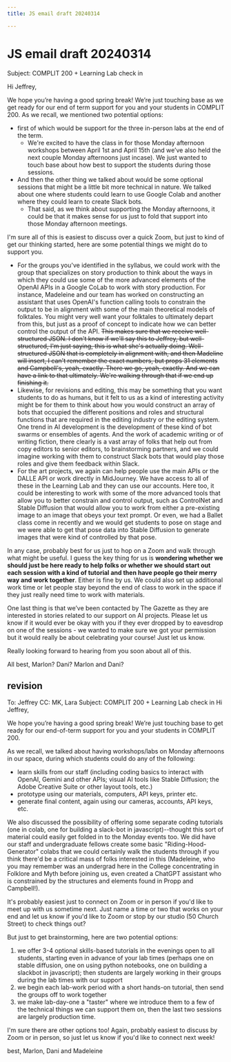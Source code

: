 ```yaml
---
title: JS email draft 20240314

---
```


# JS email draft 20240314
Subject: COMPLIT 200 + Learning Lab check in

Hi Jeffrey,  
  
We hope you’re having a good spring break! We’re just touching base as we get ready for our end of term support for you and your students in COMPLIT 200. As we recall, we mentioned two potential options:
* first of which would be support for the three in-person labs at the end of the term.  
    * We're excited to have the class in for those Monday afternoon workshops between April 1st and April 15th (and we’ve also held the next couple Monday afternoons just incase). We just wanted to touch base about how best to support the students during those sessions.  
* And then the other thing we talked about would be some optional sessions that might be a little bit more technical in nature. We talked about one where students could learn to use Google Colab and another where they could learn to create Slack bots. 
    * That said, as we think about supporting the Monday afternoons, it could be that it makes sense for us just to fold that support into those Monday afternoon meetings.  
  
I'm sure all of this is easiest to discuss over a quick Zoom, but just to kind of get our thinking started, here are some potential things we might do to support you.  
* For the groups you've identified in the syllabus, we could work with the group that specializes on story production to think about the ways in which they could use some of the more advanced elements of the OpenAI APIs in a Google CoLab to work with story production. For instance, Madeleine and our team has worked on constructing an assistant that uses OpenAI's function calling tools to constrain the output to be in alignment with some of the main theoretical models of folktales. You might very well want your folktales to ultimately depart from this, but just as a proof of concept to indicate how we can better control the output of the API. ~~This makes sure that we receive well-structured JSON. I don't know if we'll say this to Jeffrey, but well-structured, I'm just saying, this is what she's actually doing. Well-structured JSON that is completely in alignment with, and then Madeline will insert, I can't remember the exact numbers, but props 31 elements and Campbell's, yeah, exactly. There we go, yeah, exactly. And we can have a link to that ultimately. We're walking through that if we end up finishing it.~~ 
* Likewise, for revisions and editing, this may be something that you want students to do as humans, but it felt to us as a kind of interesting activity might be for them to think about how you would construct an array of bots that occupied the different positions and roles and structural functions that are required in the editing industry or the editing system. One trend in AI development is the development of these kind of bot swarms or ensembles of agents. And the work of academic writing or of writing fiction, there clearly is a vast array of folks that help out from copy editors to senior editors, to brainstorming partners, and we could imagine working with them to construct Slack bots that would play those roles and give them feedback within Slack.  
* For the art projects, we again can help people use the main APIs or the DALLE API or work directly in MidJourney. We have access to all of these in the Learning Lab and they can use our accounts. Here too, it could be interesting to work with some of the more advanced tools that allow you to better constrain and control output, such as ControlNet and Stable Diffusion that would allow you to work from either a pre-existing image to an image that obeys your text prompt. Or even, we had a Ballet class come in recently and we would get students to pose on stage and we were able to get that pose data into Stable Diffusion to generate images that were kind of controlled by that pose.  
  
In any case, probably best for us just to hop on a Zoom and walk through what might be useful. I guess the key thing for us is **wondering whether we should just be here ready to help folks or whether we should start out each session with a kind of tutorial and then have people go their merry way and work together**. Either is fine by us. We could also set up additional work time or let people stay beyond the end of class to work in the space if they just really need time to work with materials.  

One last thing is that we’ve been contacted by The Gazette as they are interested in stories related to our support on AI projects. Please let us know if it would ever be okay with you if they ever dropped by to eavesdrop on one of the sessions - we wanted to make sure we got your permission but it would really be about celebrating your course! Just let us know. 

Really looking forward to hearing from you soon about all of this.

All best,
Marlon? Dani? Marlon and Dani?


## revision
To: Jeffrey
CC: MK, Lara
Subject: COMPLIT 200 + Learning Lab check in
Hi Jeffrey,  
  
We hope you’re having a good spring break! We’re just touching base to get ready for our end-of-term support for you and your students in COMPLIT 200. 

As we recall, we talked about having workshops/labs on Monday afternoons in our space, during which students could do any of the following:

- learn skills from our staff (including coding basics to interact with OpenAI, Gemini and other APIs; visual AI tools like Stable Diffusion; the Adobe Creative Suite or other layout tools, etc.)
- prototype using our materials, computers, API keys, printer etc.
- generate final content, again using our cameras, accounts, API keys, etc.

We also discussed the possibility of offering some separate coding tutorials (one in colab, one for building a slack-bot in javascript)--thought this sort of material could easily get folded in to the Monday events too. We did have our staff and undergraduate fellows create some basic "Riding-Hood-Generator" colabs that we could certainly walk the students through if you think there'd be a critical mass of folks interested in this (Madeleine, who you may remember was an undergrad here in the College concentrating in Folklore and Myth before joining us, even created a ChatGPT assistant who is constrained by the structures and elements found in Propp and Campbell!).

It's probably easiest just to connect on Zoom or in person if you'd like to meet up with us sometime next. Just name a time or two that works on your end and let us know if you'd like to Zoom or stop by our studio (50 Church Street) to check things out?

But just to get brainstorming, here are two potential options:

1. we offer 3-4 optional skills-based tutorials in the evenings open to all students, starting even in advance of your lab times (perhaps one on stable diffusion, one on using python notebooks, one on building a slackbot in javascript); then students are largely working in their groups during the lab times with our support
2. we begin each lab-work period with a short hands-on tutorial, then send the groups off to work together
3. we make lab-day-one a "taster" where we introduce them to a few of the technical things we can support them on, then the last two sessions are largely production time.

I'm sure there are other options too! Again, probably easiest to discuss by Zoom or in person, so just let us know if you'd like to connect next week!

best,
Marlon, Dani and Madeleine
  